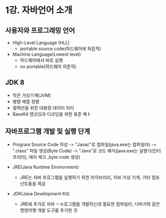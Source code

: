 # 1강. 자바언어 소개
## 사용자와 프로그래밍 언어
  - High-Level Language (HLL)
    - portable source code(하드웨어에 독립적)
  - Machine Language(Lowest level)
    - 하드웨어에서 바로 실행
    - no portable(하드웨어 의존적)   

## JDK 8
  - 작은 가상기계(JVM)
  - 병렬 배열 정렬
  - 컬렉션을 위한 대용량 데이터 처리
  - Base64 엔코딩과 디코딩을 위한 표준 몌ㅑ
## 자바프로그램 개발 및 실행 단계
  - Program Source Code 작성 -> "Javac"로 컴파일(java.exe는 컴파일러) -> ".class" 파일 생성(Byte Code) -> "Java"로 코드 해석(java.exe는 실행기(인터프리터), 에러 체크 ,byte code 생성)
  
  - JRE(Java Runtime Environment)
    - JRE는 자바 프로그램을 실행하기 위한 라이브러리, 자바 가상 기계, 기타 컴포넌트들을 제공
  - JDK(Java Development Kit)
    - JRE에 추가로 자바 ㅡㅍ로그램을 개발하는데 필요한 컴파일러, 디버거와 같은 명령어행 개발 도구를 추가한 것
  
